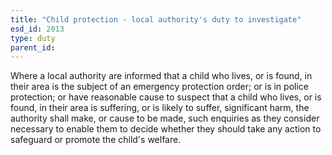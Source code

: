 ```yaml
---
title: "Child protection - local authority's duty to investigate"
esd_id: 2013
type: duty
parent_id:  
---
```


Where a local authority are informed that a child who lives, or is found, in their area is the subject of an emergency protection order; or is in police protection; or have reasonable cause to suspect that a child who lives, or is found, in their area is suffering, or is likely to suffer, significant harm, the authority shall make, or cause to be made, such enquiries as they consider necessary to enable them to decide whether they should take any action to safeguard or promote the child's welfare.

